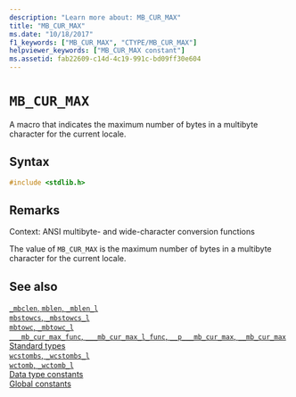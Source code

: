 ```yaml
---
description: "Learn more about: MB_CUR_MAX"
title: "MB_CUR_MAX"
ms.date: "10/18/2017"
f1_keywords: ["MB_CUR_MAX", "CTYPE/MB_CUR_MAX"]
helpviewer_keywords: ["MB_CUR_MAX constant"]
ms.assetid: fab22609-c14d-4c19-991c-bd09ff30e604
---
```

# `MB_CUR_MAX`

A macro that indicates the maximum number of bytes in a multibyte character for the current locale.

## Syntax

```cpp
#include <stdlib.h>
```

## Remarks

Context: ANSI multibyte- and wide-character conversion functions

The value of `MB_CUR_MAX` is the maximum number of bytes in a multibyte character for the current locale.

## See also

[`_mbclen`, `mblen`, `_mblen_l`](./reference/mbclen-mblen-mblen-l.md)\
[`mbstowcs`, `_mbstowcs_l`](./reference/mbstowcs-mbstowcs-l.md)\
[`mbtowc`, `_mbtowc_l`](./reference/mbtowc-mbtowc-l.md)\
[`___mb_cur_max_func`, `___mb_cur_max_l_func`, `__p___mb_cur_max`, `__mb_cur_max`](./mb-cur-max-func-mb-cur-max-l-func-p-mb-cur-max-mb-cur-max.md)\
[Standard types](./standard-types.md)\
[`wcstombs`, `_wcstombs_l`](./reference/wcstombs-wcstombs-l.md)\
[`wctomb`, `_wctomb_l`](./reference/wctomb-wctomb-l.md)\
[Data type constants](./data-type-constants.md)\
[Global constants](./global-constants.md)
